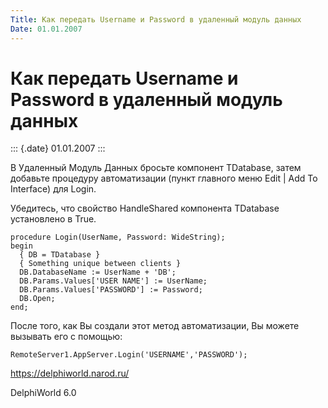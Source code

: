 ```yaml
---
Title: Как передать Username и Password в удаленный модуль данных
Date: 01.01.2007
---
```



Как передать Username и Password в удаленный модуль данных
==========================================================

::: {.date}
01.01.2007
:::

В Удаленный Модуль Данных бросьте компонент TDatabase, затем добавьте
процедуру автоматизации (пункт главного меню Edit \| Add To Interface)
для Login.

Убедитесь, что свойство HandleShared компонента TDatabase установлено в
True.

    procedure Login(UserName, Password: WideString);
    begin
      { DB = TDatabase }
      { Something unique between clients }
      DB.DatabaseName := UserName + 'DB';
      DB.Params.Values['USER NAME'] := UserName;
      DB.Params.Values['PASSWORD'] := Password;
      DB.Open;
    end;

После того, как Вы создали этот метод автоматизации, Вы можете вызывать
его с помощью:

    RemoteServer1.AppServer.Login('USERNAME','PASSWORD'); 

<https://delphiworld.narod.ru/>

DelphiWorld 6.0
